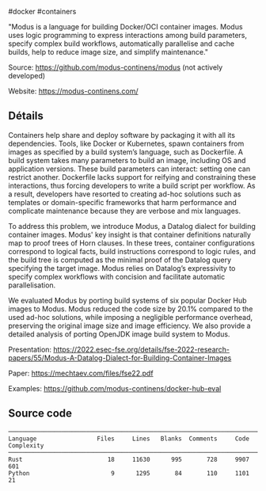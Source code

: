 
#docker #containers 

"Modus is a language for building Docker/OCI container images. Modus uses logic programming to express interactions among build parameters, specify complex build workflows, automatically parallelise and cache builds, help to reduce image size, and simplify maintenance."

Source: https://github.com/modus-continens/modus (not actively developed)

Website: https://modus-continens.com/


## Détails

Containers help share and deploy software by packaging it with all its dependencies. Tools, like Docker or Kubernetes, spawn containers from images as specified by a build system’s language, such as Dockerfile. A build system takes many parameters to build an image, including OS and application versions. These build parameters can interact: setting one can restrict another. Dockerfile lacks support for reifying and constraining these interactions, thus forcing developers to write a build script per workflow. As a result, developers have resorted to creating ad-hoc solutions such as templates or domain-specific frameworks that harm performance and complicate maintenance because they are verbose and mix languages.

To address this problem, we introduce Modus, a Datalog dialect for building  
container images. Modus' key insight is that container definitions naturally map to proof trees of Horn clauses. In these trees, container configurations correspond to logical facts, build instructions correspond to logic rules, and the build tree is computed as the minimal proof of the Datalog query specifying the target image. Modus relies on Datalog’s expressivity to specify complex workflows with concision and facilitate automatic parallelisation.

We evaluated Modus by porting build systems of six popular Docker Hub images to Modus. Modus reduced the code size by 20.1% compared to the used ad-hoc solutions, while imposing a negligible performance overhead, preserving the original image size and image efficiency. We also provide a detailed analysis of porting OpenJDK image build system to Modus.

Presentation: https://2022.esec-fse.org/details/fse-2022-research-papers/55/Modus-A-Datalog-Dialect-for-Building-Container-Images

Paper: https://mechtaev.com/files/fse22.pdf

Examples: https://github.com/modus-continens/docker-hub-eval

## Source code
```
───────────────────────────────────────────────────────────────────────────────
Language                 Files     Lines   Blanks  Comments     Code Complexity
───────────────────────────────────────────────────────────────────────────────
Rust                        18     11630      995       728     9907        601
Python                       9      1295       84       110     1101         21
```